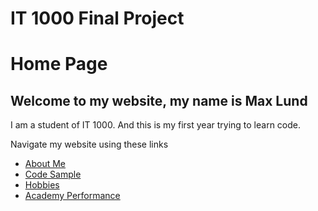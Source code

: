# IT 1000 Final Project
# Home Page
## Welcome to my website, my name is Max Lund

I am a student of IT 1000. And this is my first year trying to learn code.

Navigate my website using these links

* [About Me](./aboutme.md)
* [Code Sample](./code_sample.md)
* [Hobbies](./hobby.md)
* [Academy Performance](./marks.md)
